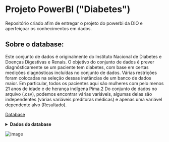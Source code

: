 # Projeto PowerBI ("Diabetes")

Repositório criado afim de entregar o projeto do powerbi da DIO e aperfeiçoar os conhecimentos em dados.

## Sobre o database: 

Este conjunto de dados é originalmente do Instituto Nacional de Diabetes e Doenças Digestivas e Renais. O objetivo do conjunto de dados é prever diagnósticamente se um paciente tem diabetes,
com base em certas medições diagnósticas incluídas no conjunto de dados. Várias restrições foram colocadas
na seleção dessas instâncias de um banco de dados maior. Em particular, todos os pacientes aqui são mulheres
com pelo menos 21 anos de idade e de herança indígena Pima.2
Do conjunto de dados no arquivo (.csv), podemos encontrar várias variáveis, algumas delas são independentes
(várias variáveis ​​preditoras médicas) e apenas uma variável dependente alvo (Resultado).

[Database](https://www.kaggle.com/datasets/akshaydattatraykhare/diabetes-dataset?resource=download)

<details>

<summary><strong>Dados do database</strong></summary>

| Colunas  | Informações |
| :---: | :---: |
| Pregnancies  | To express the Number of pregnancies  |
| Glucose  | To express the Glucose level in blood  |
| BloodPressure  | To express the Blood pressure measurement  |
| SkinThickness  | To express the thickness of the skin  |
| Insulin  | To express the Insulin level in blood  |
| BMI  | To express the Body mass index |
| DiabetesPedigreeFunction  | To express the Diabetes percentage |
| Age  |To express the age  |
| Outcome  | To express the final result 1 is Yes and 0 is No  |

</details>

![image](https://github.com/user-attachments/assets/36e81dab-ffbe-48d6-a19e-7f9790a81176)
